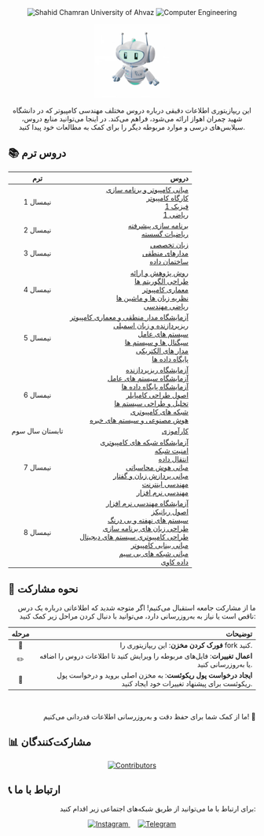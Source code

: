 <div align="center">

<img src="https://img.shields.io/badge/University-Shahid_Chamran_University_of_Ahvaz-blue?style=for-the-badge" alt="Shahid Chamran University of Ahvaz"/>
<img src="https://img.shields.io/badge/Major-Computer_Engineering-green?style=for-the-badge" alt="Computer Engineering"/>

</div>
<p align="center"><img width="30%" src="assets/gif/hi.webp"></p>

<p align="center">
این ریپازیتوری اطلاعات دقیقی درباره دروس مختلف مهندسی کامپیوتر که در دانشگاه شهید چمران اهواز ارائه می‌شود، فراهم می‌کند. در اینجا می‌توانید منابع دروس، سیلابس‌های درسی و موارد مربوطه دیگر را برای کمک به مطالعات خود پیدا کنید.
</p>

## 📚 دروس ترم

<div align="center">

| ترم | دروس |
|:---:|------:|
| نیمسال 1 | [مبانی کامپیوتر و برنامه سازی](./نیمسال%201/مبانی%20کامپیوتر%20و%20برنامه%20سازی/README.md)<br>[کارگاه کامپیوتر](./نیمسال%201/کارگاه%20کامپیوتر/README.md)<br>[فیزیک 1](./نیمسال%201/فیزیک%201/README.md)<br>[ریاضی 1](./نیمسال%201/ریاضی%201/README.md) |
| نیمسال 2 | [برنامه سازی پیشرفته](./نیمسال%202/برنامه%20سازی%20پیشرفته/README.md)<br>[ریاضیات گسسته](./نیمسال%202/ریاضیات%20گسسته/README.md) |
| نیمسال 3 | [زبان تخصصی](./نیمسال%203/زبان%20تخصصی/README.md)<br>[مدارهای منطقی](./نیمسال%203/مدارهای%20منطقی/README.md)<br>[ساختمان داده](./نیمسال%203/ساختمان%20داده/README.md) |
| نیمسال 4 | [روش پژوهش و ارائه](./نیمسال%204/روش%20پژوهش%20و%20ارائه/README.md)<br>[طراحی الگوریتم ها](./نیمسال%204/طراحی%20الگوریتم%20ها/README.md)<br>[معماری کامپیوتر](./نیمسال%204/معماری%20کامپیوتر/README.md)<br>[نظریه زبان ها و ماشین ها](./نیمسال%204/نظریه%20زبان%20ها%20و%20ماشین%20ها/README.md)<br>[ریاضی مهندسی](./نیمسال%204/ریاضی%20مهندسی/README.md) |
| نیمسال 5 | [آزمایشگاه مدار منطقی و معماری کامپیوتر](./نیمسال%205/آزمایشگاه%20مدار%20منطقی%20و%20معماری%20کامپیوتر/README.md)<br>[ریزپردازنده و زبان اسمبلی](./نیمسال%205/ریزپردازنده%20و%20زبان%20اسمبلی/README.md)<br>[سیستم های عامل](./نیمسال%205/سیستم%20های%20عامل/README.md)<br>[سیگنال ها و سیستم ها](./نیمسال%205/سیگنال%20ها%20و%20سیستم%20ها/README.md)<br>[مدار های الکتریکی](./نیمسال%205/مدار%20های%20الکتریکی/README.md)<br>[پایگاه داده ها](./نیمسال%205/پایگاه%20داده%20ها/README.md) |
| نیمسال 6 | [آزمایشگاه ریزپردازنده](./نیمسال%206/آزمایشگاه%20ریزپردازنده/README.md)<br>[آزمایشگاه سیستم های عامل](./نیمسال%206/آزمایشگاه%20سیستم%20های%20عامل/README.md)<br>[آزمایشگاه پایگاه داده ها](./نیمسال%206/آزمایشگاه%20پایگاه%20داده%20ها/README.md)<br>[اصول طراحی کامپایلر](./نیمسال%206/اصول%20طراحی%20کامپایلر/README.md)<br>[تحلیل و طراحی سیستم ها](./نیمسال%206/تحلیل%20و%20طراحی%20سیستم%20ها/README.md)<br>[شبکه های کامپیوتری](./نیمسال%206/شبکه%20های%20کامپیوتری/README.md)<br>[هوش مصنوعی و سیستم های خبره](./نیمسال%206/هوش%20مصنوعی%20و%20سیستم%20های%20خبره/README.md) |
| تابستان سال سوم | [کارآموزی](./کارآموزی/README.md)
| نیمسال 7 | [آزمایشگاه شبکه های کامپیوتری](./نیمسال%207/آزمایشگاه%20شبکه%20های%20کامپیوتری/README.md)<br>[امنیت شبکه](./نیمسال%207/امنیت%20شبکه/README.md)<br>[انتقال داده](./نیمسال%207/انتقال%20داده/README.md)<br>[مبانی هوش محاسباتی](./نیمسال%207/مبانی%20هوش%20محاسباتی/README.md)<br>[مبانی پردازش زبان و گفتار](./نیمسال%207/مبانی%20پردازش%20زبان%20و%20گفتار/README.md)<br>[مهندسی اینترنت](./نیمسال%207/مهندسی%20اینترنت/README.md)<br>[مهندسی نرم افزار](./نیمسال%207/مهندسی%20نرم%20افزار/README.md) |
| نیمسال 8 | [آزمایشگاه مهندسی نرم افزار](./نیمسال%208/آزمایشگاه%20مهندسی%20نرم%20افزار/README.md)<br>[اصول رباتیکز](./نیمسال%208/اصول%20رباتیکز/README.md)<br>[سیستم های نهفته و بی درنگ](./نیمسال%208/سیستم%20های%20نهفته%20و%20بی%20درنگ/README.md)<br>[طراحی زبان های برنامه سازی](./نیمسال%208/طراحی%20زبان%20های%20برنامه%20سازی/README.md)<br>[طراحی کامپیوتری سیستم های دیجیتال](./نیمسال%208/طراحی%20کامپیوتری%20سیستم%20های%20دیجیتال/README.md)<br>[مبانی بینایی کامپیوتر](./نیمسال%208/مبانی%20بینایی%20کامپیوتر/README.md)<br>[مبانی شبکه های بی سیم](./نیمسال%208/مبانی%20شبکه%20های%20بی%20سیم/README.md) <br> [داده کاوی](./نیمسال%208/داده%20کاوی/README.md) | 

</div>

## 🤝 نحوه مشارکت

<p align="right">
ما از مشارکت جامعه استقبال می‌کنیم! اگر متوجه شدید که اطلاعاتی درباره یک درس ناقص است یا نیاز به به‌روزرسانی دارد، می‌توانید با دنبال کردن مراحل زیر کمک کنید:
</p>

<div align="center">

| مرحله | توضیحات |
|:-----:|------:|
| 🍴 | **فورک کردن مخزن**: این ریپازیتوری را fork کنید. |
| ✏️ | **اعمال تغییرات**: فایل‌های مربوطه را ویرایش کنید تا اطلاعات دروس را اضافه یا به‌روزرسانی کنید. |
| 🔀 | **ایجاد درخواست پول ریکوئست**: به مخزن اصلی بروید و درخواست پول ریکوئست برای پیشنهاد تغییرات خود ایجاد کنید. |

</div>
<br>
<p align="right">
ما از کمک شما برای حفظ دقت و به‌روزرسانی اطلاعات قدردانی می‌کنیم! 🚀
</p>

## 📊 مشارکت‌کنندگان

<p align="center">
  <a href="https://github.com/CE-SCU/scu-computer-engineering-courses/graphs/contributors">
    <img src="https://contrib.rocks/image?repo=CE-SCU/scu-computer-engineering-courses" alt="Contributors"/>
  </a>
</p>

## 📞 ارتباط با ما

<p align="right">
برای ارتباط با ما می‌توانید از طریق شبکه‌های اجتماعی زیر اقدام کنید:
</p>

<p align="center">
  <a href="https://www.instagram.com/ce_scu" target="_blank">
    <img src="https://img.shields.io/badge/Instagram-E4405F?style=for-the-badge&logo=instagram&logoColor=white" alt="Instagram"/>
  </a>
  &nbsp;&nbsp;&nbsp;
  <a href="https://t.me/ce_scu" target="_blank">
    <img src="https://img.shields.io/badge/Telegram-2CA5E0?style=for-the-badge&logo=telegram&logoColor=white" alt="Telegram"/>
  </a>
</p>

